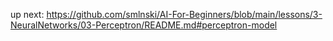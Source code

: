 up next: https://github.com/smlnski/AI-For-Beginners/blob/main/lessons/3-NeuralNetworks/03-Perceptron/README.md#perceptron-model